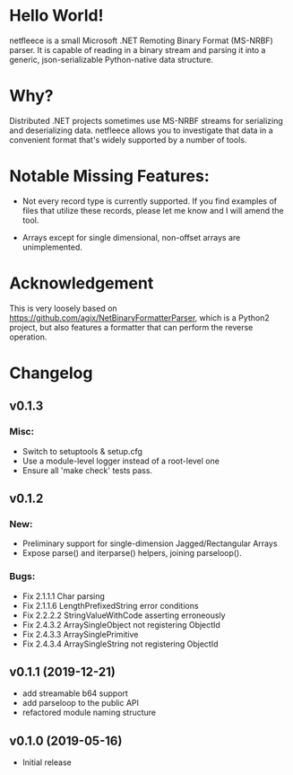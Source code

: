 # Hello World!

netfleece is a small Microsoft .NET Remoting Binary Format (MS-NRBF) parser.
It is capable of reading in a binary stream and parsing it into a generic,
json-serializable Python-native data structure.

# Why?

Distributed .NET projects sometimes use MS-NRBF streams for
serializing and deserializing data. netfleece allows you to
investigate that data in a convenient format that's widely supported
by a number of tools.

# Notable Missing Features:

* Not every record type is currently supported. If you find examples
  of files that utilize these records, please let me know and I will
  amend the tool.

* Arrays except for single dimensional, non-offset
  arrays are unimplemented.

# Acknowledgement

This is very loosely based on
https://github.com/agix/NetBinaryFormatterParser, which is a Python2
project, but also features a formatter that can perform the reverse
operation.

# Changelog

## v0.1.3

### Misc:
 - Switch to setuptools & setup.cfg
 - Use a module-level logger instead of a root-level one
 - Ensure all 'make check' tests pass.

## v0.1.2

### New:
- Preliminary support for single-dimension Jagged/Rectangular Arrays
- Expose parse() and iterparse() helpers, joining parseloop().

### Bugs:
- Fix 2.1.1.1 Char parsing
- Fix 2.1.1.6 LengthPrefixedString error conditions
- Fix 2.2.2.2 StringValueWithCode asserting erroneously
- Fix 2.4.3.2 ArraySingleObject not registering ObjectId
- Fix 2.4.3.3 ArraySinglePrimitive
- Fix 2.4.3.4 ArraySingleString not registering ObjectId

## v0.1.1 (2019-12-21)

- add streamable b64 support
- add parseloop to the public API
- refactored module naming structure

## v0.1.0 (2019-05-16)

- Initial release
